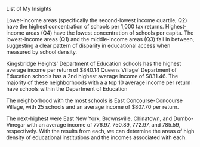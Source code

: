 
List of My Insights

Lower-income areas (specifically the second-lowest income quartile, Q2) have the highest concentration of schools per 1,000 tax returns. Highest-income areas (Q4) have the lowest concentration of schools per capita. The lowest-income areas (Q1) and the middle-income areas (Q3) fall in between, suggesting a clear pattern of disparity in educational access when measured by school density.


Kingsbridge Heights' Department of Education schools has the highest average income per return of $840.14 Queens Village' Department of Education schools has a 2nd highest average income of $831.46. The majority of these neighborhoods with a a top 10 average income per return have schools within the  Department of Education


The neighborhood with the most schools is East Concourse-Concourse Village, with 25 schools and an average income of $807.70 per return. 

The  next-highest were East New York, Brownsville, Chinatown, and Dumbo-Vinegar with an average income of 776.97, 750.89, 772.97, and 785.59, respectively. With the results from each, we can determine the areas of high density of educational institutions and the incomes associated with each.
